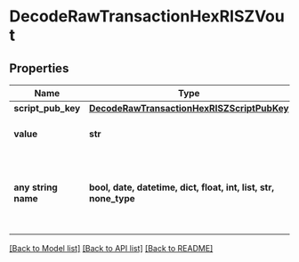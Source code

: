# DecodeRawTransactionHexRISZVout


## Properties
Name | Type | Description | Notes
------------ | ------------- | ------------- | -------------
**script_pub_key** | [**DecodeRawTransactionHexRISZScriptPubKey**](DecodeRawTransactionHexRISZScriptPubKey.md) |  | 
**value** | **str** | Defines the specific amount. | [optional] 
**any string name** | **bool, date, datetime, dict, float, int, list, str, none_type** | any string name can be used but the value must be the correct type | [optional]

[[Back to Model list]](../README.md#documentation-for-models) [[Back to API list]](../README.md#documentation-for-api-endpoints) [[Back to README]](../README.md)


